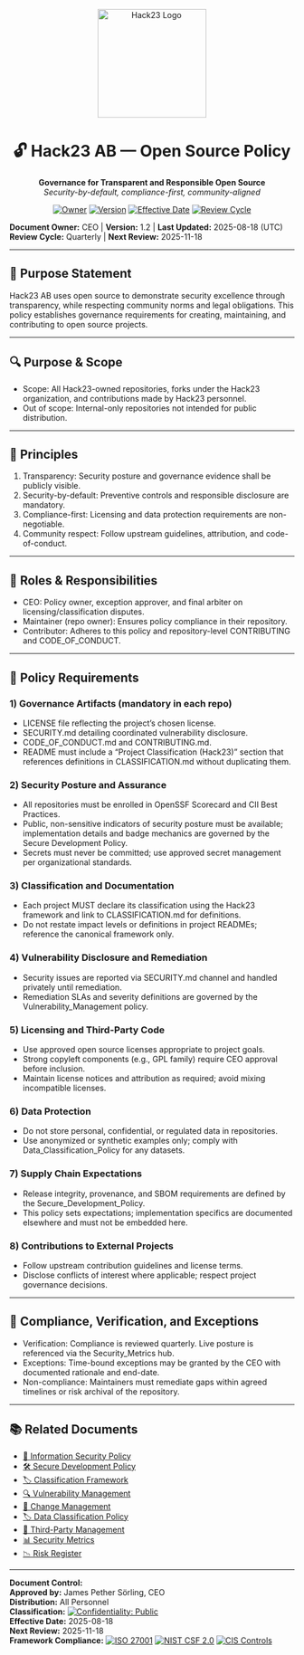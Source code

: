 <p align="center">
  <img src="https://hack23.github.io/cia-compliance-manager/icon-192.png" alt="Hack23 Logo" width="192" height="192">
</p>

<h1 align="center">🔓 Hack23 AB — Open Source Policy</h1>

<p align="center">
  <strong>Governance for Transparent and Responsible Open Source</strong><br>
  <em>Security-by-default, compliance-first, community-aligned</em>
</p>

<p align="center">
  <a href="#"><img src="https://img.shields.io/badge/Owner-CEO-0A66C2?style=for-the-badge" alt="Owner"/></a>
  <a href="#"><img src="https://img.shields.io/badge/Version-1.2-555?style=for-the-badge" alt="Version"/></a>
  <a href="#"><img src="https://img.shields.io/badge/Effective-2025--08--18-success?style=for-the-badge" alt="Effective Date"/></a>
  <a href="#"><img src="https://img.shields.io/badge/Review-Quarterly-orange?style=for-the-badge" alt="Review Cycle"/></a>
</p>

**Document Owner:** CEO | **Version:** 1.2 | **Last Updated:** 2025-08-18 (UTC)  
**Review Cycle:** Quarterly | **Next Review:** 2025-11-18

---

## 🎯 Purpose Statement

Hack23 AB uses open source to demonstrate security excellence through transparency, while respecting community norms and legal obligations. This policy establishes governance requirements for creating, maintaining, and contributing to open source projects.

---

## 🔍 Purpose & Scope

- Scope: All Hack23-owned repositories, forks under the Hack23 organization, and contributions made by Hack23 personnel.
- Out of scope: Internal-only repositories not intended for public distribution.

---

## 🧭 Principles

1) Transparency: Security posture and governance evidence shall be publicly visible.  
2) Security-by-default: Preventive controls and responsible disclosure are mandatory.  
3) Compliance-first: Licensing and data protection requirements are non-negotiable.  
4) Community respect: Follow upstream guidelines, attribution, and code-of-conduct.

---

## 👤 Roles & Responsibilities

- CEO: Policy owner, exception approver, and final arbiter on licensing/classification disputes.
- Maintainer (repo owner): Ensures policy compliance in their repository.
- Contributor: Adheres to this policy and repository-level CONTRIBUTING and CODE_OF_CONDUCT.

---

## 📜 Policy Requirements

### 1) Governance Artifacts (mandatory in each repo)
- LICENSE file reflecting the project’s chosen license.
- SECURITY.md detailing coordinated vulnerability disclosure.
- CODE_OF_CONDUCT.md and CONTRIBUTING.md.
- README must include a “Project Classification (Hack23)” section that references definitions in CLASSIFICATION.md without duplicating them.

### 2) Security Posture and Assurance
- All repositories must be enrolled in OpenSSF Scorecard and CII Best Practices.  
- Public, non-sensitive indicators of security posture must be available; implementation details and badge mechanics are governed by the Secure Development Policy.  
- Secrets must never be committed; use approved secret management per organizational standards.

### 3) Classification and Documentation
- Each project MUST declare its classification using the Hack23 framework and link to CLASSIFICATION.md for definitions.  
- Do not restate impact levels or definitions in project READMEs; reference the canonical framework only.

### 4) Vulnerability Disclosure and Remediation
- Security issues are reported via SECURITY.md channel and handled privately until remediation.  
- Remediation SLAs and severity definitions are governed by the Vulnerability_Management policy.

### 5) Licensing and Third-Party Code
- Use approved open source licenses appropriate to project goals.  
- Strong copyleft components (e.g., GPL family) require CEO approval before inclusion.  
- Maintain license notices and attribution as required; avoid mixing incompatible licenses.

### 6) Data Protection
- Do not store personal, confidential, or regulated data in repositories.  
- Use anonymized or synthetic examples only; comply with Data_Classification_Policy for any datasets.

### 7) Supply Chain Expectations
- Release integrity, provenance, and SBOM requirements are defined by the Secure_Development_Policy.  
- This policy sets expectations; implementation specifics are documented elsewhere and must not be embedded here.

### 8) Contributions to External Projects
- Follow upstream contribution guidelines and license terms.  
- Disclose conflicts of interest where applicable; respect project governance decisions.

---

## 🔎 Compliance, Verification, and Exceptions

- Verification: Compliance is reviewed quarterly. Live posture is referenced via the Security_Metrics hub.  
- Exceptions: Time-bound exceptions may be granted by the CEO with documented rationale and end-date.  
- Non-compliance: Maintainers must remediate gaps within agreed timelines or risk archival of the repository.

---

## 📚 Related Documents
- [🔐 Information Security Policy](./Information_Security_Policy.md)
- [🛠️ Secure Development Policy](./Secure_Development_Policy.md)
- [🏷️ Classification Framework](./CLASSIFICATION.md)
- [🔍 Vulnerability Management](./Vulnerability_Management.md)
- [📝 Change Management](./Change_Management.md)
- [🏷️ Data Classification Policy](./Data_Classification_Policy.md)
- [🤝 Third-Party Management](./Third_Party_Management.md)
- [📊 Security Metrics](./Security_Metrics.md)
- [📉 Risk Register](./Risk_Register.md)

---

**Document Control:**  
**Approved by:** James Pether Sörling, CEO  
**Distribution:** All Personnel  
**Classification:** [![Confidentiality: Public](https://img.shields.io/badge/C-Public-lightgrey?style=flat-square)](./CLASSIFICATION.md#confidentiality-levels)  
**Effective Date:** 2025-08-18  
**Next Review:** 2025-11-18   
**Framework Compliance:** [![ISO 27001](https://img.shields.io/badge/ISO_27001-2022_Aligned-blue?style=flat-square&logo=iso&logoColor=white)](./CLASSIFICATION.md) [![NIST CSF 2.0](https://img.shields.io/badge/NIST_CSF-2.0_Aligned-green?style=flat-square&logo=nist&logoColor=white)](./CLASSIFICATION.md) [![CIS Controls](https://img.shields.io/badge/CIS_Controls-v8.1_Aligned-orange?style=flat-square&logo=cisecurity&logoColor=white)](./CLASSIFICATION.md)

